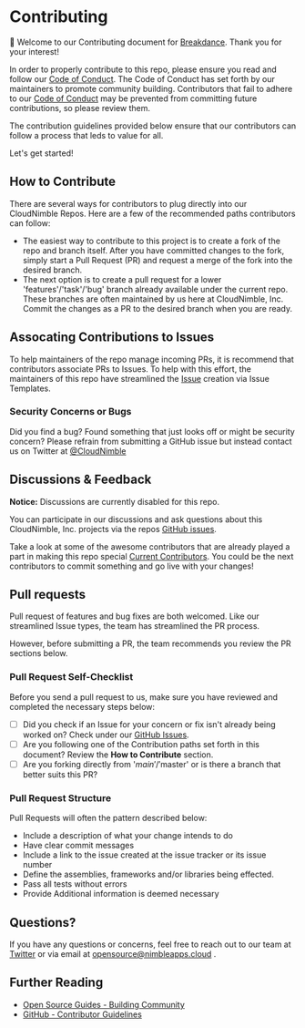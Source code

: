 ﻿# Contributing
👋 Welcome to our Contributing document for [Breakdance][project-link]. Thank you for your interest!

In order to properly contribute to this repo, please ensure you read and follow our [Code of Conduct][coc-link]. 
The Code of Conduct has set forth by our maintainers to promote community building.
Contributors that fail to adhere to our [Code of Conduct][coc-link] may be prevented from committing future contributions, so please review them.

The contribution guidelines provided below ensure that our contributors can follow a process that leds to value for all.

Let's get started!

## How to Contribute
There are several ways for contributors to plug directly into our CloudNimble Repos. 
Here are a few of the recommended paths contributors can follow:

- The easiest way to contribute to this project is to create a fork of the repo and branch itself. After you have committed changes to the fork, simply start a Pull Request (PR) and request a merge of the fork into the desired branch.
- The next option is to create a pull request for a lower 'features'/'task'/'bug' branch already available under the current repo. These branches are often maintained by us here at CloudNimble, Inc. Commit the changes as a PR to the desired branch when you are ready.

## Assocating Contributions to Issues

To help maintainers of the repo manage incoming PRs, it is recommend that contributors associate PRs to Issues.
To help with this effort, the maintainers of this repo have streamlined the [Issue][issues-link] creation via Issue Templates.

### Security Concerns or Bugs

Did you find a bug? Found something that just looks off or might be security concern? Please refrain from submitting a GitHub issue but instead contact us on Twitter at [@CloudNimble][twitter-link]

## Discussions & Feedback

__**Notice:**__ Discussions are currently disabled for this repo.

You can participate in our discussions and ask questions about this CloudNimble, Inc. projects via the repos [GitHub issues][issues-link].

Take a look at some of the awesome contributors that are already played a part in making this repo special [Current Contributors][contri-link]. You could be the next contributors to commit something and go live with your changes!

## Pull requests
Pull request of features and bug fixes are both welcomed. Like our streamlined Issue types, the team has streamlined the PR process.

However, before submitting a PR, the team recommends you review the PR sections below.

### Pull Request Self-Checklist
Before you send a pull request to us, make sure you have reviewed and completed the necessary steps below:

- [ ] Did you check if an Issue for your concern or fix isn't already being worked on? Check under our [GitHub Issues][issues-link].
- [ ] Are you following one of the Contribution paths set forth in this document? Review the **How to Contribute** section.
- [ ] Are you forking directly from '$main' / '$master' or is there a branch that better suits this PR?

### Pull Request Structure
Pull Requests will often the pattern described below:

 - Include a description of what your change intends to do
 - Have clear commit messages
 - Include a link to the issue created at the issue tracker or its issue number
 - Define the assemblies, frameworks and/or libraries being effected.
 - Pass all tests without errors
 - Provide Additional information is deemed necessary

 ## Questions? 

 If you have any questions or concerns, feel free to reach out to our team at [Twitter](https://twitter.com/cloud_nimble) or via email at opensource@nimbleapps.cloud .

 ## Further Reading

 - [Open Source Guides - Building Community][oss-guide-link]
 - [GitHub - Contributor Guidelines][contri-guidelines-link]


<!-- Base Link References -->
[project-link]: https://github.com/CloudNimble/Breakdance/
[release-link]: https://github.com/CloudNimble/Breakdance/releases
[doc-link]: https://github.com/CloudNimble/Breakdance/tree/main/docs
[coc-link]: https://github.com/CloudNimble/Breakdance/blob/main/CODE_OF_CONDUCT.md
[contri-link]: https://github.com/CloudNimble/Breakdance/graphs/contributors
[issues-link]: https://github.com/CloudNimble/Breakdance/issues

[twitter-link]: https://twitter.com/cloud_nimble

<!-- Additional Links -->

[oss-guide-link]: https://opensource.guide/building-community/
[contri-guidelines-link]: https://docs.github.com/en/communities/setting-up-your-project-for-healthy-contributions/setting-guidelines-for-repository-contributors
